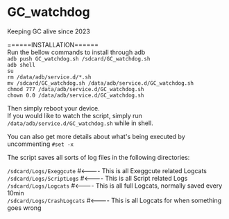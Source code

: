 # GC_watchdog  
Keeping GC alive since 2023  

======INSTALLATION======  
Run the bellow commands to install through adb  
  ``adb push GC_watchdog.sh /sdcard/GC_watchdog.sh``  
  ``adb shell``  
  ``su``  
  ``rm /data/adb/service.d/*.sh``  
  ``mv /sdcard/GC_watchdog.sh /data/adb/service.d/GC_watchdog.sh``  
  ``chmod 777 /data/adb/service.d/GC_watchdog.sh``  
  ``chown 0.0 /data/adb/service.d/GC_watchdog.sh``  

Then simply reboot your device.  
If you would like to watch the script, simply run ``/data/adb/service.d/GC_watchdog.sh`` while in shell.  

You can also get more details about what's being executed by uncommenting ``#set -x``  

The script saves all sorts of log files in the following directories:  

``/sdcard/Logs/Exeggcute``  	#<---- This is all Exeggcute related Logcats  
``/sdcard/Logs/ScriptLogs``  	#<---- This is all Script related Logs  
``/sdcard/Logs/Logcats``  		#<---- This is all full Logcats, normally saved every 10min  
``/sdcard/Logs/CrashLogcats``  	#<---- This is all Logcats for when something goes wrong  

